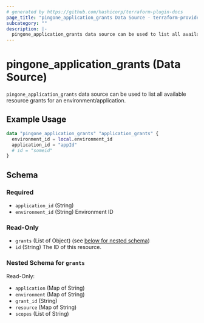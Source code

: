 ```yaml
---
# generated by https://github.com/hashicorp/terraform-plugin-docs
page_title: "pingone_application_grants Data Source - terraform-provider-pingone"
subcategory: ""
description: |-
  pingone_application_grants data source can be used to list all available resource grants for an environment/application.
---
```


# pingone_application_grants (Data Source)

`pingone_application_grants` data source can be used to list all available resource grants for an environment/application.

## Example Usage

```terraform
data "pingone_application_grants" "application_grants" {
  environment_id = local.environment_id
  application_id = "appId"
  # id = "someid"
}
```

<!-- schema generated by tfplugindocs -->
## Schema

### Required

- `application_id` (String)
- `environment_id` (String) Environment ID

### Read-Only

- `grants` (List of Object) (see [below for nested schema](#nestedatt--grants))
- `id` (String) The ID of this resource.

<a id="nestedatt--grants"></a>
### Nested Schema for `grants`

Read-Only:

- `application` (Map of String)
- `environment` (Map of String)
- `grant_id` (String)
- `resource` (Map of String)
- `scopes` (List of String)


